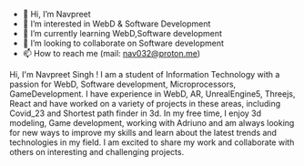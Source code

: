 - 👋 Hi, I’m Navpreet
- 👀 I’m interested in WebD & Software Development
- 🌱 I’m currently learning WebD,Software development
- 💞️ I’m looking to collaborate on Software development
- 📫 How to reach me (mail: nav032@proton.me)

<!---
navpreet032/navpreet032 is a ✨ special ✨ repository because its `README.md` (this file) appears on your GitHub profile.
You can click the Preview link to take a look at your changes.
--->
Hi, I'm Navpreet Singh ! I am a student of Information Technology with a passion for  WebD, Software development, Microprocessors, GameDevelopment. 
I have experience in WebD, AR, UnrealEngine5, Threejs, React and have worked on a variety of projects in these areas, including Covid_23 and Shortest path finder in 3d. 
In my free time, I enjoy 3d modeling, Game development, working with Adriuno  and am always looking for new ways to improve my skills and learn about the latest trends and technologies in my field. 
I am excited to share my work and collaborate with others on interesting and challenging projects.
